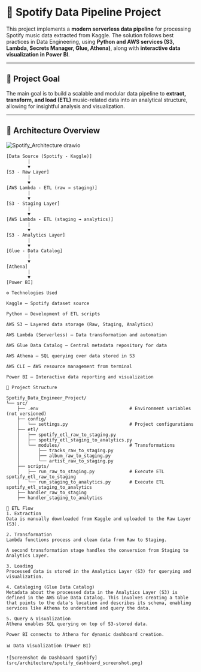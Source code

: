 # 🎵 Spotify Data Pipeline Project

This project implements a **modern serverless data pipeline** for processing Spotify music data extracted from Kaggle. The solution follows best practices in Data Engineering, using **Python and AWS services (S3, Lambda, Secrets Manager, Glue, Athena)**, along with **interactive data visualization in Power BI**.

---

## 📌 Project Goal

The main goal is to build a scalable and modular data pipeline to **extract, transform, and load (ETL)** music-related data into an analytical structure, allowing for insightful analysis and visualization.

---

## 🧭 Architecture Overview

![Spotify_Architecture drawio](https://github.com/user-attachments/assets/2f813a03-9fae-4f21-949f-a1fd36431c79)


```text 
[Data Source (Spotify - Kaggle)]
        |
        ▼
[S3 - Raw Layer]
        |
        ▼
[AWS Lambda - ETL (raw → staging)]
        |
        ▼
[S3 - Staging Layer]
        |
        ▼
[AWS Lambda - ETL (staging → analytics)]
        |
        ▼
[S3 - Analytics Layer]
        |
        ▼
[Glue - Data Catalog]
        |
        ▼
[Athena]
        |
        ▼
[Power BI]

⚙️ Technologies Used

Kaggle – Spotify dataset source

Python – Development of ETL scripts

AWS S3 – Layered data storage (Raw, Staging, Analytics)

AWS Lambda (Serverless) – Data transformation and automation

AWS Glue Data Catalog – Central metadata repository for data

AWS Athena – SQL querying over data stored in S3

AWS CLI – AWS resource management from terminal

Power BI – Interactive data reporting and visualization

🧱 Project Structure

Spotify_Data_Engineer_Project/
└── src/
    ├── .env                                  # Environment variables (not versioned)
    ├── config/
    │   └── settings.py                       # Project configurations
    ├── etl/
    │   ├── spotify_etl_raw_to_staging.py
    │   ├── spotify_etl_staging_to_analytics.py
    │   └── modules/                          # Transformations
    │       ├── tracks_raw_to_staging.py
    │       ├── album_raw_to_staging.py
    │       └── artist_raw_to_staging.py
    ├── scripts/
    │   ├── run_raw_to_staging.py             # Execute ETL spotify_etl_raw_to_staging
    │   └── run_staging_to_analytics.py       # Execute ETL spotify_etl_staging_to_analytics
    ├── handler_raw_to_staging
    ├── handler_staging_to_analytics

🔁 ETL Flow
1. Extraction
Data is manually downloaded from Kaggle and uploaded to the Raw Layer (S3).

2. Transformation
Lambda functions process and clean data from Raw to Staging.

A second transformation stage handles the conversion from Staging to Analytics Layer.

3. Loading
Processed data is stored in the Analytics Layer (S3) for querying and visualization.

4. Cataloging (Glue Data Catalog)
Metadata about the processed data in the Analytics Layer (S3) is defined in the AWS Glue Data Catalog. This involves creating a table that points to the data's location and describes its schema, enabling services like Athena to understand and query the data.

5. Query & Visualization
Athena enables SQL querying on top of S3-stored data.

Power BI connects to Athena for dynamic dashboard creation.

📊 Data Visualization (Power BI)

![Screenshot do Dashboard Spotify](src/architecture/spotify_dashboard_screenshot.png)


